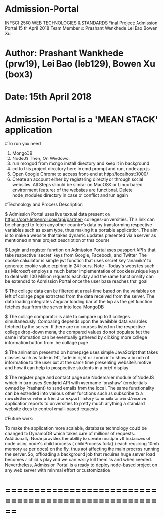 # Admission-Portal
INFSCI 2560 WEB TECHNOLOGIES & STANDARDS
Final Project: Admission Portal
15 th April 2018
Team Member s:
Prashant Wankhede 
Lei Bao 
Bowen Xu 
# Author: Prashant Wankhede (prw19), Lei Bao (leb129), Bowen Xu (box3)
# Date: 15th April 2018
# Admission Portal is a 'MEAN STACK' application
#To run you need
1. MongoDB
2. NodeJS
Then,
On Windows:
1. run mongod from mongo install directory and keep it in background
2. cd to this project directory here in cmd prompt and run,
node app.js
3. Open Google Chrome to access front-end at
http://localhost:3000/
4. Create an account either by registering directly or through social websites. All
Steps should be similar on MacOSX or Linux based environment
features of the websites are functional. Delete node_modules directory in case of conflict and run again


#Technology and Process Description:


$ Admission Portal uses live textual data present on https://core.letsenrol.com/api/partner-
colleges-universities. This link can be changed to fetch any other country’s data by
transforming respective variables such as exam type, thus making it a portable application.
The aim is to make a website that takes dynamic updates presented via a server as mentioned
in final project description of this course

$ Login and register function on Admission Portal uses passport API’s that take respective
‘secret’ keys from Google, Facebook, and Twitter. The cookie calculator is simple jwt function
that uses secret key ‘anamika’ to generate cookie value expiring in 24 hours. Note - Today's
websites such as Microsoft employs a much better implementation of cookies/unique keys to
deal with 100 Million requests each day and the same functionality can be extended to
Admission Portal once the user base reaches that goal

$ The college data can be filtered at a real-time based on the variables on left of collage page
extracted from the data received from the server. The data loading integrates Angular loading
bar at the top as the get function fetches data from the server into local MongoDB

$ The collage comparator is able to compare up to 3 colleges simultaneously. Comparing depends
upon the available data variables fetched by the server. If there are no courses listed on the
respective college drop-down menu, the compared values do not populate but the same
information can be eventually gathered by clicking more college information button from the
collage page

$ The animation presented on homepage uses simple JavaScript that takes classes such as fade in
left, fade in right or zoom in to show a bunch of information to the user but at the same time
presenting website’s motive and how it can help to prospective students in a brief display

$ The register page and contact page use Nodemailer module of NodeJS which in turn uses
Sendgrid API with username ‘prashaw’ (credentials owned by Prashant) to send emails from
the local. The same functionality can be extended into various other functions such as
subscribe to a newsletter or refer a friend or export history to emails or send/receive
application reports to universities to pretty much anything a standard website does to control
email-based requests



#Future work:

To make the application more scalable, database technology could be changed to DynamoDB
which takes care of millions of requests. Additionally, Node provides the ability to create multiple v8
instances of node using node's child process ( childProcess.fork() ) each requiring 10mb memory as per
docs) on the fly, thus not affecting the main process running the server. So, offloading a background job
that requires huge server load becomes a child's play and we can easily kill them as and when needed.
Nevertheless, Admission Portal is a ready to deploy node-based project on any web server with minimal
effort or customization


======================================================
======================================================
